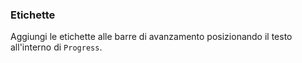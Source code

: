 ### Etichette

Aggiungi le etichette alle barre di avanzamento posizionando il testo all'interno di `Progress`.

<!-- STORY -->